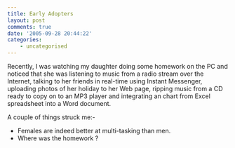 ```yaml
---
title: Early Adopters
layout: post
comments: true
date: '2005-09-28 20:44:22'
categories:
    - uncategorised
---
```

Recently, I was watching my daughter doing some homework on the PC and
noticed that she was listening to music from a radio stream over the
Internet, talking to her friends in real-time using Instant Messenger,
uploading photos of her holiday to her Web page, ripping music from a CD
ready to copy on to an MP3 player and integrating an chart from Excel
spreadsheet into a Word document.

A couple of things struck me:-

-   Females are indeed better at multi-tasking than men.
-   Where was the homework ?
